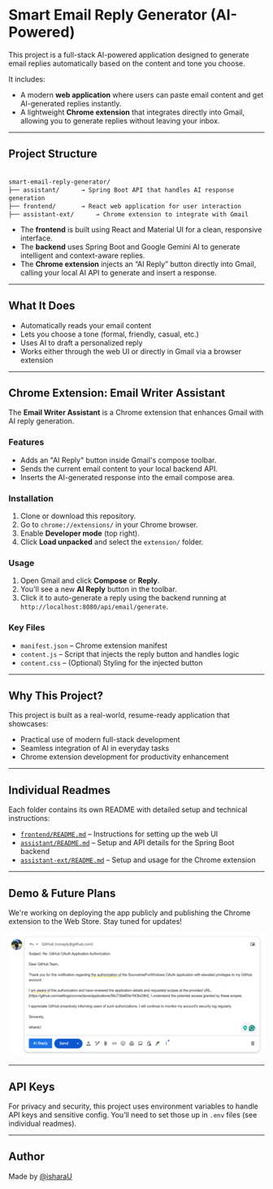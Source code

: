 # Smart Email Reply Generator (AI-Powered)

This project is a full-stack AI-powered application designed to generate email replies automatically based on the content and tone you choose.

It includes:

- A modern **web application** where users can paste email content and get AI-generated replies instantly.
- A lightweight **Chrome extension** that integrates directly into Gmail, allowing you to generate replies without leaving your inbox.

---

## Project Structure

```

smart-email-reply-generator/
├── assistant/      → Spring Boot API that handles AI response generation
├── frontend/       → React web application for user interaction
├── assistant-ext/      → Chrome extension to integrate with Gmail

```

- The **frontend** is built using React and Material UI for a clean, responsive interface.
- The **backend** uses Spring Boot and Google Gemini AI to generate intelligent and context-aware replies.
- The **Chrome extension** injects an “AI Reply” button directly into Gmail, calling your local AI API to generate and insert a response.

---

## What It Does

- Automatically reads your email content
- Lets you choose a tone (formal, friendly, casual, etc.)
- Uses AI to draft a personalized reply
- Works either through the web UI or directly in Gmail via a browser extension

---

## Chrome Extension: Email Writer Assistant

The **Email Writer Assistant** is a Chrome extension that enhances Gmail with AI reply generation.

### Features

- Adds an "AI Reply" button inside Gmail's compose toolbar.
- Sends the current email content to your local backend API.
- Inserts the AI-generated response into the email compose area.

### Installation

1. Clone or download this repository.
2. Go to `chrome://extensions/` in your Chrome browser.
3. Enable **Developer mode** (top right).
4. Click **Load unpacked** and select the `extension/` folder.

### Usage

1. Open Gmail and click **Compose** or **Reply**.
2. You’ll see a new **AI Reply** button in the toolbar.
3. Click it to auto-generate a reply using the backend running at `http://localhost:8080/api/email/generate`.

### Key Files

- `manifest.json` – Chrome extension manifest
- `content.js` – Script that injects the reply button and handles logic
- `content.css` – (Optional) Styling for the injected button

---

## Why This Project?

This project is built as a real-world, resume-ready application that showcases:

- Practical use of modern full-stack development
- Seamless integration of AI in everyday tasks
- Chrome extension development for productivity enhancement

---

## Individual Readmes

Each folder contains its own README with detailed setup and technical instructions:

- [`frontend/README.md`](./frontend/README.md) – Instructions for setting up the web UI
- [`assistant/README.md`](./assistant/README.md) – Setup and API details for the Spring Boot backend
- [`assistant-ext/README.md`](./extension/README.md) – Setup and usage for the Chrome extension

---

## Demo & Future Plans

We're working on deploying the app publicly and publishing the Chrome extension to the Web Store. Stay tuned for updates!

[![Watch the Demo](/resources/image.png)](https://drive.google.com/file/d/1TQHHrASsxL4OGoc_1MTyI5sQlytLdPx-/view?usp=drive_link)

---

## API Keys

For privacy and security, this project uses environment variables to handle API keys and sensitive config. You’ll need to set those up in `.env` files (see individual readmes).

---

## Author

Made by [@isharaU](https://github.com/isharaU)


